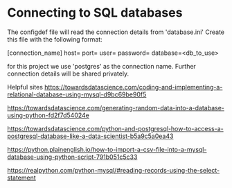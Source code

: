 # Connecting to SQL databases

The configdef file will read the connection details from 'database.ini'
Create this file with the following format:

[connection_name] 
host=<server>
port=<port>
user=<username>
password=<user password>
database=<db_to_use>

for this project we use 'postgres' as the connection name. 
Further connection details will be shared privately.



Helpful sites
https://towardsdatascience.com/coding-and-implementing-a-relational-database-using-mysql-d9bc69be90f5

https://towardsdatascience.com/generating-random-data-into-a-database-using-python-fd2f7d54024e

https://towardsdatascience.com/python-and-postgresql-how-to-access-a-postgresql-database-like-a-data-scientist-b5a9c5a0ea43

https://python.plainenglish.io/how-to-import-a-csv-file-into-a-mysql-database-using-python-script-791b051c5c33

https://realpython.com/python-mysql/#reading-records-using-the-select-statement
